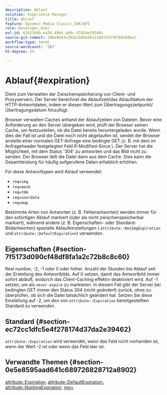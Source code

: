 ```yaml
---
description: Ablauf
solution: Experience Manager
title: Ablauf
feature: Dynamic Media Classic,SDK/API
role: Developer,User
exl-id: 62d2368b-ea56-4964-ab9c-07454e19540c
source-git-commit: 206e4643e3926cb85b4be2189743578f88180be7
workflow-type: tm+mt
source-wordcount: '267'
ht-degree: 2%

---
```


# Ablauf{#expiration}

Dient zum Verwalten der Zwischenspeicherung von Client- und Proxyservern. Der Server berechnet die Ablaufzeit/das Ablaufdatum der HTTP-Antwortdaten, indem er diesen Wert zum Übertragungszeitpunkt/Übertragungsdatum hinzufügt.

Browser verwalten Caches anhand der Ablaufzeiten von Dateien. Bevor eine Anforderung an den Server übergeben wird, prüft der Browser seinen Cache, um festzustellen, ob die Datei bereits heruntergeladen wurde. Wenn dies der Fall ist und die Datei noch nicht abgelaufen ist, sendet der Browser anstelle einer normalen GET-Anfrage eine bedingte GET (z. B. mit dem im Anfrageheader festgelegten Feld If-Modified-Since ). Der Server hat die Möglichkeit, mit dem Status &#39;304&#39; zu antworten und das Bild nicht zu senden. Der Browser lädt die Datei dann aus dem Cache. Dies kann die Gesamtleistung für häufig aufgerufene Daten erheblich erhöhen.

Für diese Antworttypen wird Ablauf verwendet:

* `req=img`
* `req=mask`
* `req=tmb`
* `req=userdata`
* `req=map`

Bestimmte Arten von Antworten (z. B. Fehlerantworten) werden immer für den sofortigen Ablauf markiert (oder als nicht zwischenspeicherbar markiert), während andere (z. B. Eigenschaften- oder Standard-Bildantworten) spezielle Ablaufeinstellungen ( `attribute::NonImgExpiration` und `attribute::DefaultExpiration`) verwenden.

## Eigenschaften {#section-7f5173d090cf48df8fa1a2c72b8c8c60}

Real number, -2, -1 oder 0 oder höher. Anzahl der Stunden bis Ablauf seit der Erstellung des Antwortbilds. Auf 0 setzen, damit das Antwortbild immer sofort abläuft, wodurch das Client-Caching effektiv deaktiviert wird. Auf -1 setzen, um als *`never expire`* zu markieren. In diesem Fall gibt der Server bei bedingten GET immer den Status 304 (nicht geändert) zurück, ohne zu überprüfen, ob sich die Datei tatsächlich geändert hat. Setzen Sie diese Einstellung auf -2, um den von `attribute::Expiration` bereitgestellten Standard zu verwenden.

## Standard {#section-ec72cc1dfc5e4f278174d37da2e39462}

`attribute::Expiration` wird verwendet, wenn das Feld nicht vorhanden ist, wenn der Wert -2 ist oder wenn das Feld leer ist.

## Verwandte Themen {#section-0e5e8595aad641c689726828712a8902}

[attribute::Expiration](../../../../../../is-api/image-catalog/image-serving-api-ref/c-image-catalog-reference/c-attributes-reference/r-expiration.md#reference-a0bf4686425d4e00b8014c4950fb62b7),  [attribute::DefaultExpiration](../../../../../../is-api/image-catalog/image-serving-api-ref/c-image-catalog-reference/c-attributes-reference/r-defaultexpiration.md#reference-0526166fab654fceb243b75d1ea4f0cf),  [attribute::NonImgExpiration](../../../../../../is-api/image-catalog/image-serving-api-ref/c-image-catalog-reference/c-attributes-reference/r-nonimgexpiration.md#reference-a8066cd0d24b4ea98100ade4821f1f9d),  [req=](../../../../../../is-api/http-ref/image-serving-api-ref/c-http-protocol-reference/c-command-reference/r-req/r-req.md#reference-907cdb4a97034db7ad94695f25552e76)
